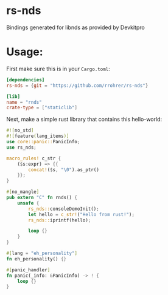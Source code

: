 # rs-nds
Bindings generated for libnds as provided by Devkitpro

# Usage:
First make sure this is in your `Cargo.toml`:
```toml
[dependencies]
rs-nds = {git = "https://github.com/rrohrer/rs-nds"}

[lib]
name = "rnds"
crate-type = ["staticlib"]
```
Next, make a simple rust library that contains this hello-world:
```rust
#![no_std]
#![feature(lang_items)]
use core::panic::PanicInfo;
use rs_nds;

macro_rules! c_str {
    ($s:expr) => {{
        concat!($s, "\0").as_ptr()
    }};
}

#[no_mangle]
pub extern "C" fn rnds() {
    unsafe {
        rs_nds::consoleDemoInit();
        let hello = c_str!("Hello from rust!");
        rs_nds::iprintf(hello);

        loop {}
    }
}

#[lang = "eh_personality"]
fn eh_personality() {}

#[panic_handler]
fn panic(_info: &PanicInfo) -> ! {
    loop {}
}
```
